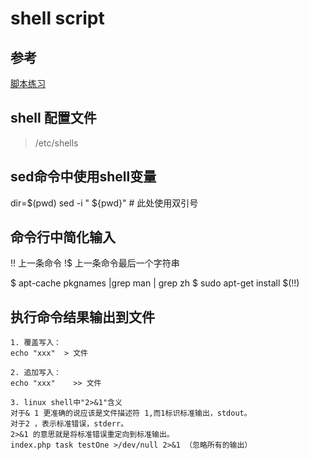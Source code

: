 # shell script
## 参考
[脚本练习](http://www.freeos.com/guides/lsst/)

## shell 配置文件
> /etc/shells

## sed命令中使用shell变量
dir=$(pwd)
sed -i " ${pwd}"  # 此处使用双引号

## 命令行中简化输入
!! 上一条命令
!$ 上一条命令最后一个字符串

$ apt-cache pkgnames |grep man | grep zh
$ sudo apt-get install $(!!)

## 执行命令结果输出到文件
```
1. 覆盖写入：
echo "xxx"  > 文件

2. 追加写入：
echo "xxx"    >> 文件

3. linux shell中"2>&1"含义
对于& 1 更准确的说应该是文件描述符 1,而1标识标准输出，stdout。
对于2 ，表示标准错误，stderr。
2>&1 的意思就是将标准错误重定向到标准输出。
index.php task testOne >/dev/null 2>&1 （忽略所有的输出）
```
